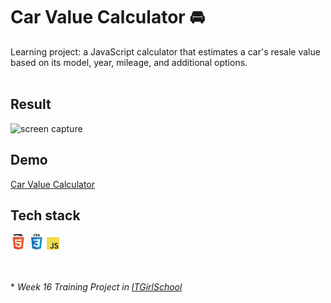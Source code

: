 # Car Value Calculator 🚘

Learning project: a JavaScript calculator that estimates a car's resale value based on its model, year, mileage, and additional options.
<br><br>

## Result

<img width="50%" alt="screen capture" src="../main/assets/img/captureweb.jpeg">

## Demo

[Car Value Calculator]

## Tech stack

<code><img height="25" src="https://raw.githubusercontent.com/github/explore/80688e429a7d4ef2fca1e82350fe8e3517d3494d/topics/html/html.png"></code>
<code><img height="25" src="https://raw.githubusercontent.com/github/explore/80688e429a7d4ef2fca1e82350fe8e3517d3494d/topics/css/css.png"></code>
<code><img height="20" src="https://raw.githubusercontent.com/github/explore/80688e429a7d4ef2fca1e82350fe8e3517d3494d/topics/javascript/javascript.png"></code>

<br><br> \* _Week 16 Training Project in [ITGirlSchool]_

[ITGirlSchool]: https://itgirlschool.com/en
[Car Value Calculator]: https://alenagm.github.io/car-value-calculator/
